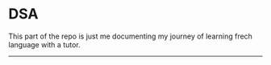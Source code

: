 # DSA

This part of the repo is just me documenting my journey of learning frech language with a tutor.

---